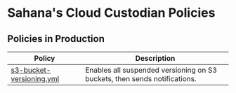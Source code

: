 # Sahana's Cloud Custodian Policies 

## Policies in Production

| Policy | Description |
|--------|-------------|
| [s3-bucket-versioning.yml](https://github.com/sahanasj/cloudcustodian-policies/blob/master/s3-bucket-versioning.yml)<br> | Enables all suspended versioning on S3 buckets, then sends notifications.  |

